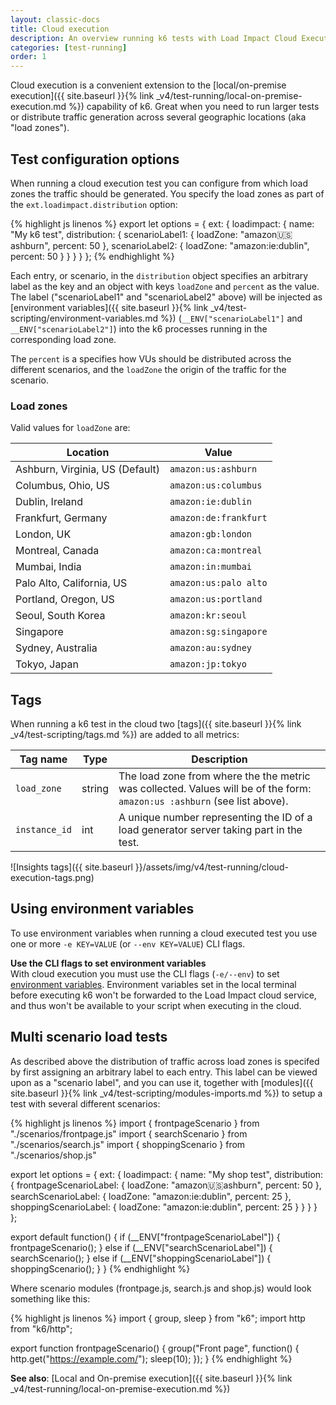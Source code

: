 ```yaml
---
layout: classic-docs
title: Cloud execution
description: An overview running k6 tests with Load Impact Cloud Execution
categories: [test-running]
order: 1
---
```


Cloud execution is a convenient extension to the [local/on-premise execution]({{ site.baseurl }}{% link _v4/test-running/local-on-premise-execution.md %}) capability of k6. Great when you need to run larger tests or distribute traffic generation across several geographic locations (aka "load zones").

## Test configuration options

When running a cloud execution test you can configure from which load zones the traffic should be generated. You specify the load zones as part of the `ext.loadimpact.distribution` option:

{% highlight js linenos %}
export let options = {
    ext: {
        loadimpact: {
            name: "My k6 test",
            distribution: {
                scenarioLabel1: { loadZone: "amazon:us:ashburn", percent: 50 },
                scenarioLabel2: { loadZone: "amazon:ie:dublin", percent: 50 }
            }
        }
    }
};
{% endhighlight %}

Each entry, or scenario, in the `distribution` object specifies an arbitrary label as the key and an object with keys `loadZone` and `percent` as the value. The label ("scenarioLabel1" and "scenarioLabel2" above) will be injected as [environment variables]({{ site.baseurl }}{% link _v4/test-scripting/environment-variables.md %}) (`__ENV["scenarioLabel1"]` and `__ENV["scenarioLabel2"]`) into the k6 processes running in the corresponding load zone.

The `percent` is a specifies how VUs should be distributed across the different scenarios, and the `loadZone` the origin of the traffic for the scenario.

### Load zones

Valid values for `loadZone` are:

<table class="table table-striped">
  <thead>
    <tr>
      <th scope="col">Location</th>
      <th scope="col">Value</th>
    </tr>
  </thead>
  <tbody>
    <tr>
      <td>Ashburn, Virginia, US (Default)</td>
      <td><code>amazon:us:ashburn</code></td>
    </tr>
    <tr>
      <td>Columbus, Ohio, US</td>
      <td><code>amazon:us:columbus</code></td>
    </tr>
    <tr>
      <td>Dublin, Ireland</td>
      <td><code>amazon:ie:dublin</code></td>
    </tr>
    <tr>
      <td>Frankfurt, Germany</td>
      <td><code>amazon:de:frankfurt</code></td>
    </tr>
    <tr>
      <td>London, UK</td>
      <td><code>amazon:gb:london</code></td>
    </tr>
    <tr>
      <td>Montreal, Canada</td>
      <td><code>amazon:ca:montreal</code></td>
    </tr>
    <tr>
      <td>Mumbai, India</td>
      <td><code>amazon:in:mumbai</code></td>
    </tr>
    <tr>
      <td>Palo Alto, California, US</td>
      <td><code>amazon:us:palo alto</code></td>
    </tr>
    <tr>
      <td>Portland, Oregon, US</td>
      <td><code>amazon:us:portland</code></td>
    </tr>
    <tr>
      <td>Seoul, South Korea</td>
      <td><code>amazon:kr:seoul</code></td>
    </tr>
    <tr>
      <td>Singapore</td>
      <td><code>amazon:sg:singapore</code></td>
    </tr>
    <tr>
      <td>Sydney, Australia</td>
      <td><code>amazon:au:sydney</code></td>
    </tr>
    <tr>
      <td>Tokyo, Japan</td>
      <td><code>amazon:jp:tokyo</code></td>
    </tr>
  </tbody>
</table>

## Tags

When running a k6 test in the cloud two [tags]({{ site.baseurl }}{% link _v4/test-scripting/tags.md %}) are added to all metrics:

<table class="table table-striped">
  <thead>
    <tr>
      <th scope="col">Tag name</th>
      <th scope="col">Type</th>
      <th scope="col">Description</th>
    </tr>
  </thead>
  <tbody>
    <tr>
      <td><code>load_zone</code></td>
      <td>string</td>
      <td>The load zone from where the the metric was collected. Values will be of the form: <code>amazon:us :ashburn</code> (see list above).</td>
    </tr>
    <tr>
      <td><code>instance_id</code></td>
      <td>int</td>
      <td>A unique number representing the ID of a load generator server taking part in the test.</td>
    </tr>
  </tbody>
</table>

![Insights tags]({{ site.baseurl }}/assets/img/v4/test-running/cloud-execution-tags.png)

## Using environment variables

To use environment variables when running a cloud executed test you use one or more `-e KEY=VALUE` (or `--env KEY=VALUE`) CLI flags.

<div class="callout callout-warning" role="alert">
    <b>Use the CLI flags to set environment variables</b><br>
    With cloud execution you must use the CLI flags (<code>-e/--env</code>) to set <a href="{{ site.baseurl }}{% link _v4/test-scripting/environment-variables.md %}" class="alert-link">environment variables</a>. Environment variables set in the local terminal before executing k6 won't be forwarded to the Load Impact cloud service, and thus won't be available to your script when executing in the cloud.
</div>


## Multi scenario load tests

As described above the distribution of traffic across load zones is specifed by first assigning an arbitrary label to each entry. This label can be viewed upon as a "scenario label", and you can use it, together with [modules]({{ site.baseurl }}{% link _v4/test-scripting/modules-imports.md %}) to setup a test with several different scenarios:

{% highlight js linenos %}
import { frontpageScenario } from "./scenarios/frontpage.js"
import { searchScenario } from "./scenarios/search.js"
import { shoppingScenario } from "./scenarios/shop.js"

export let options = {
    ext: {
        loadimpact: {
            name: "My shop test",
            distribution: {
                frontpageScenarioLabel: { loadZone: "amazon:us:ashburn", percent: 50 },
                searchScenarioLabel: { loadZone: "amazon:ie:dublin", percent: 25 },
                shoppingScenarioLabel: { loadZone: "amazon:ie:dublin", percent: 25 }
            }
        }
    }
};

export default function() {
    if (__ENV["frontpageScenarioLabel"]) {
        frontpageScenario();
    } else if (__ENV["searchScenarioLabel"]) {
        searchScenario();
    } else if (__ENV["shoppingScenarioLabel"]) {
        shoppingScenario();
    }
}
{% endhighlight %}

Where scenario modules (frontpage.js, search.js and shop.js) would look something like this:

{% highlight js linenos %}
import { group, sleep } from "k6";
import http from "k6/http";

export function frontpageScenario() {
    group("Front page", function() {
        http.get("https://example.com/");
        sleep(10);
    });
}
{% endhighlight %}

**See also**: [Local and On-premise execution]({{ site.baseurl }}{% link _v4/test-running/local-on-premise-execution.md %})